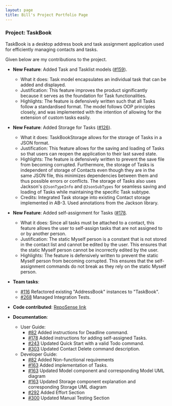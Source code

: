 ```yaml
---
layout: page
title: Bill's Project Portfolio Page
---
```


### Project: TaskBook

TaskBook is a desktop address book and task assignment application used for efficiently managing contacts and tasks.

Given below are my contributions to the project.

* **New Feature**: Added Task and Tasklist models ([#159](https://github.com/AY2223S1-CS2103T-T13-4/tp/pull/159)).
    * What it does: Task model encapsulates an individual task that can be added and displayed.
    * Justification: This feature improves the product significantly because it serves as the foundation for Task functionalities.
    * Highlights: The feature is defensively written such that all Tasks follow a standardised format. The model follows OOP principles closely, and was implemented with the intention of allowing for the extension of custom tasks easily.

* **New Feature**: Added Storage for Tasks ([#126](https://github.com/AY2223S1-CS2103T-T13-4/tp/pull/126)).
    * What it does: TaskBookStorage allows for the storage of Tasks in a JSON format.
    * Justification: This feature allows for the saving and loading of Tasks so that users can reopen the application to their last saved state.
    * Highlights: The feature is defensively written to prevent the save file from becoming corrupted. Furthermore, the storage of Tasks is independent of storage of Contacts even though they are in the same JSON file, this minimizes dependencies between them and thus possible errors or conflicts. The storage of Tasks also uses Jackson's `@JsonTypeInfo` and `@JsonSubTypes` for seamless saving and loading of Tasks while maintaining the specific Task subtype.
    * Credits: Integrated Task storage into existing Contact storage implemented in AB-3. Used annotations from the Jackson library.

* **New Feature**: Added self-assignment for Tasks ([#178](https://github.com/AY2223S1-CS2103T-T13-4/tp/pull/178).
    * What it does: Since all tasks must be attached to a contact, this feature allows the user to self-assign tasks that are not assigned to or by another person.
    * Justification: The static Myself person is a constant that is not stored in the contact list and cannot be edited by the user. This ensures that the static Myself person cannot be incorrectly edited by the user.
    * Highlights: The feature is defensively written to prevent the static Myself person from becoming corrupted. This ensures that the self-assignment commands do not break as they rely on the static Myself person.

* **Team tasks**:
    * [#116](https://github.com/AY2223S1-CS2103T-T13-4/tp/pull/116) Refactored existing "AddressBook" instances to "TaskBook".
    * [#268](https://github.com/AY2223S1-CS2103T-T13-4/tp/pull/268) Managed Integration Tests.

* **Code contributed**: [RepoSense link](https://nus-cs2103-ay2223s1.github.io/tp-dashboard/?search=xiaobill8&breakdown=true)

* **Documentation**:
    * User Guide:
        * [#82](https://github.com/AY2223S1-CS2103T-T13-4/tp/pull/82) Added instructions for Deadline command.
        * [#178](https://github.com/AY2223S1-CS2103T-T13-4/tp/pull/178) Added instructions for adding self-assigned Tasks.
        * [#243](https://github.com/AY2223S1-CS2103T-T13-4/tp/pull/243) Updated Quick Start with a valid Todo command.
        * [#303](https://github.com/AY2223S1-CS2103T-T13-4/tp/pull/303) Updated Contact Delete command description.
    * Developer Guide:
        * [#82](https://github.com/AY2223S1-CS2103T-T13-4/tp/pull/82) Added Non-functional requirements
        * [#163](https://github.com/AY2223S1-CS2103T-T13-4/tp/pull/163) Added implementation of Tasks.
        * [#163](https://github.com/AY2223S1-CS2103T-T13-4/tp/pull/163) Updated Model component and corresponding Model UML diagram
        * [#163](https://github.com/AY2223S1-CS2103T-T13-4/tp/pull/163) Updated Storage component explanation and corresponding Storage UML diagram
        * [#292](https://github.com/AY2223S1-CS2103T-T13-4/tp/pull/292) Added Effort Section
        * [#300](https://github.com/AY2223S1-CS2103T-T13-4/tp/pull/300) Updated Manual Testing Section


